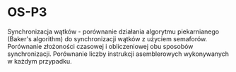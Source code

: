 # OS-P3

Synchronizacja wątków - porównanie działania algorytmu piekarnianego (Baker's algorithm) do synchronizacji wątków z użyciem semaforów. Porównanie złożoności czasowej i obliczeniowej obu sposobów synchronizacji. Porównanie liczby instrukcji asemblerowych wykonywanych w każdym przypadku.
